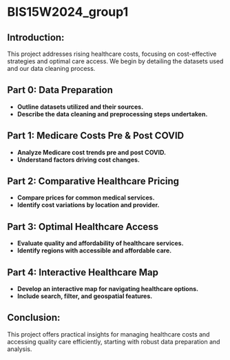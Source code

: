# BIS15W2024_group1

## Introduction:
This project addresses rising healthcare costs, focusing on cost-effective strategies and optimal care access. We begin by detailing the datasets used and our data cleaning process.

## Part 0: Data Preparation

- **Outline datasets utilized and their sources.**
- **Describe the data cleaning and preprocessing steps undertaken.**

## Part 1: Medicare Costs Pre & Post COVID

- **Analyze Medicare cost trends pre and post COVID.**
- **Understand factors driving cost changes.**

## Part 2: Comparative Healthcare Pricing

- **Compare prices for common medical services.**
- **Identify cost variations by location and provider.**

## Part 3: Optimal Healthcare Access

- **Evaluate quality and affordability of healthcare services.**
- **Identify regions with accessible and affordable care.**

## Part 4: Interactive Healthcare Map

- **Develop an interactive map for navigating healthcare options.**
- **Include search, filter, and geospatial features.**

## Conclusion:
This project offers practical insights for managing healthcare costs and accessing quality care efficiently, starting with robust data preparation and analysis.
